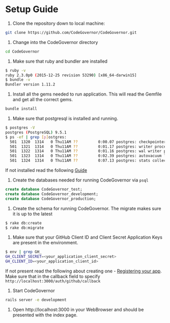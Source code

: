 # Setup Guide
1. Clone the repository down to local machine:
  ```sh
  git clone https://github.com/CodeGovernor/CodeGovernor.git
  ```

1. Change into the CodeGovernor directory
  ```sh
  cd CodeGovernor
  ```

1. Make sure that ruby and bundler are installed
  ```sh
  $ ruby -v
  ruby 2.3.0p0 (2015-12-25 revision 53290) [x86_64-darwin15]
  $ bundle -v
  Bundler version 1.11.2
  ```

1. Install all the gems needed to run application. This will read the Gemfile and get all the correct gems.
  ```sh
  bundle install
  ```

1. Make sure that postgresql is installed and running.
  ```sh
  $ postgres -V
  postgres (PostgreSQL) 9.5.1
  $ ps -ef | grep [p]ostgres:
    501  1320  1314   0 Thu11AM ??         0:00.07 postgres: checkpointer process       
    501  1321  1314   0 Thu11AM ??         0:01.17 postgres: writer process       
    501  1322  1314   0 Thu11AM ??         0:01.16 postgres: wal writer process       
    501  1323  1314   0 Thu11AM ??         0:02.39 postgres: autovacuum launcher process       
    501  1324  1314   0 Thu11AM ??         0:07.13 postgres: stats collector process
  ```
If not installed read the following [Guide](https://www.codefellows.org/blog/three-battle-tested-ways-to-install-postgresql#macosx)

1. Create the databases needed for running CodeGovernor via `psql`
  ```sql
  create database CodeGovernor_test;
  create database CodeGovernor_development;
  create database CodeGovernor_production;
  ```

1. Create the schema for running CodeGovernor. The migrate makes sure it is up to the latest
  ```sh
  $ rake db:create
  $ rake db:migrate
  ```

1. Make sure that your GitHub Client ID and Client Secret Application Keys are present in the environment.
  ```sh
  $ env | grep GH_
  GH_CLIENT_SECRET=<your_application_client_secret>
  GH_CLIENT_ID=<your_application_client_id>
  ```
If not present read the following about creating one - [Registering your app](https://developer.github.com/guides/basics-of-authentication/#registering-your-app).  
Make sure that in the callback field to specify `http://localhost:3000/auth/github/callback`

1. Start CodeGovernor
  ```sh
  rails server -e development
  ```

1. Open http://localhost:3000 in your WebBrowser and should be presented with the index page.
